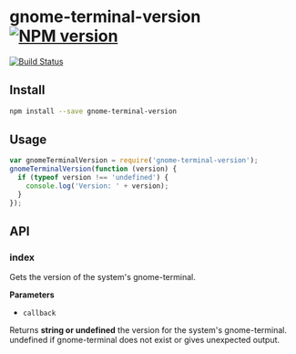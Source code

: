 # gnome-terminal-version [![NPM version](http://img.shields.io/npm/v/gnome-terminal-version.svg?style=flat)](https://www.npmjs.org/package/gnome-terminal-version)

[![Build Status](http://img.shields.io/travis/Tyriar/gnome-terminal-version.svg?style=flat)](https://travis-ci.org/Tyriar/gnome-terminal-version)

## Install

```bash
npm install --save gnome-terminal-version
```

## Usage

```js
var gnomeTerminalVersion = require('gnome-terminal-version');
gnomeTerminalVersion(function (version) {
  if (typeof version !== 'undefined') {
    console.log('Version: ' + version);
  }
});
```

## API

### index

Gets the version of the system's gnome-terminal.

**Parameters**

-   `callback`  

Returns **string or undefined** the version for the system's gnome-terminal.
undefined if gnome-terminal does not exist or gives unexpected output.
